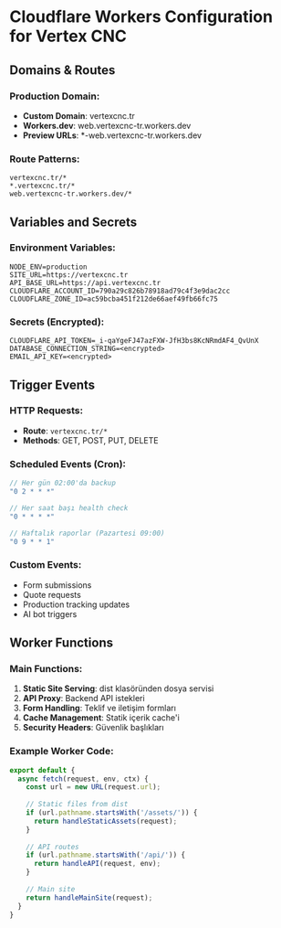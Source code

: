 # Cloudflare Workers Configuration for Vertex CNC

## Domains & Routes
### Production Domain:
- **Custom Domain**: vertexcnc.tr
- **Workers.dev**: web.vertexcnc-tr.workers.dev
- **Preview URLs**: *-web.vertexcnc-tr.workers.dev

### Route Patterns:
```
vertexcnc.tr/*
*.vertexcnc.tr/*
web.vertexcnc-tr.workers.dev/*
```

## Variables and Secrets
### Environment Variables:
```
NODE_ENV=production
SITE_URL=https://vertexcnc.tr
API_BASE_URL=https://api.vertexcnc.tr
CLOUDFLARE_ACCOUNT_ID=790a29c826b78918ad79c4f3e9dac2cc
CLOUDFLARE_ZONE_ID=ac59bcba451f212de66aef49fb66fc75
```

### Secrets (Encrypted):
```
CLOUDFLARE_API_TOKEN=_i-qaYgeFJ47azFXW-JfH3bs8KcNRmdAF4_QvUnX
DATABASE_CONNECTION_STRING=<encrypted>
EMAIL_API_KEY=<encrypted>
```

## Trigger Events
### HTTP Requests:
- **Route**: `vertexcnc.tr/*`
- **Methods**: GET, POST, PUT, DELETE

### Scheduled Events (Cron):
```javascript
// Her gün 02:00'da backup
"0 2 * * *"

// Her saat başı health check
"0 * * * *"

// Haftalık raporlar (Pazartesi 09:00)
"0 9 * * 1"
```

### Custom Events:
- Form submissions
- Quote requests
- Production tracking updates
- AI bot triggers

## Worker Functions
### Main Functions:
1. **Static Site Serving**: dist klasöründen dosya servisi
2. **API Proxy**: Backend API istekleri
3. **Form Handling**: Teklif ve iletişim formları
4. **Cache Management**: Statik içerik cache'i
5. **Security Headers**: Güvenlik başlıkları

### Example Worker Code:
```javascript
export default {
  async fetch(request, env, ctx) {
    const url = new URL(request.url);
    
    // Static files from dist
    if (url.pathname.startsWith('/assets/')) {
      return handleStaticAssets(request);
    }
    
    // API routes
    if (url.pathname.startsWith('/api/')) {
      return handleAPI(request, env);
    }
    
    // Main site
    return handleMainSite(request);
  }
}
```

